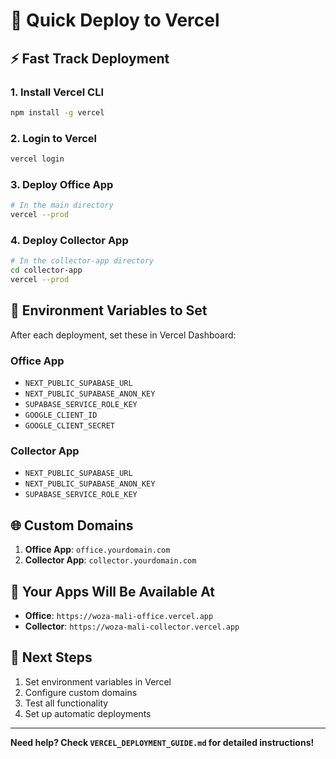 # 🚀 Quick Deploy to Vercel

## ⚡ Fast Track Deployment

### 1. Install Vercel CLI
```bash
npm install -g vercel
```

### 2. Login to Vercel
```bash
vercel login
```

### 3. Deploy Office App
```bash
# In the main directory
vercel --prod
```

### 4. Deploy Collector App
```bash
# In the collector-app directory
cd collector-app
vercel --prod
```

## 🔑 Environment Variables to Set

After each deployment, set these in Vercel Dashboard:

### Office App
- `NEXT_PUBLIC_SUPABASE_URL`
- `NEXT_PUBLIC_SUPABASE_ANON_KEY`
- `SUPABASE_SERVICE_ROLE_KEY`
- `GOOGLE_CLIENT_ID`
- `GOOGLE_CLIENT_SECRET`

### Collector App
- `NEXT_PUBLIC_SUPABASE_URL`
- `NEXT_PUBLIC_SUPABASE_ANON_KEY`
- `SUPABASE_SERVICE_ROLE_KEY`

## 🌐 Custom Domains

1. **Office App**: `office.yourdomain.com`
2. **Collector App**: `collector.yourdomain.com`

## 📱 Your Apps Will Be Available At

- **Office**: `https://woza-mali-office.vercel.app`
- **Collector**: `https://woza-mali-collector.vercel.app`

## 🎯 Next Steps

1. Set environment variables in Vercel
2. Configure custom domains
3. Test all functionality
4. Set up automatic deployments

---

**Need help? Check `VERCEL_DEPLOYMENT_GUIDE.md` for detailed instructions!**
